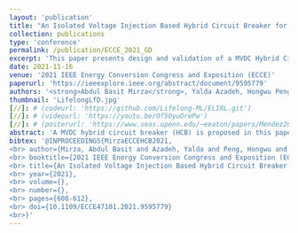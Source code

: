 ```yaml
---
layout: 'publication'
title: "An Isolated Voltage Injection Based Hybrid Circuit Breaker for MVDC Applications"
collection: publications
type: 'conference'
permalink: /publication/ECCE_2021_GD
excerpt: 'This paper presents design and validation of a MVDC Hybrid Circuit Breaker (HCB) that consists of an electro-mechanical switch (EMS) in series with a voltage injector building block (VIBB).'
date: 2021-11-16
venue: '2021 IEEE Energy Conversion Congress and Exposition (ECCE)'
paperurl: 'https://ieeexplore.ieee.org/abstract/document/9595779'
authors: '<strong>Abdul Basit Mirza</strong>, Yalda Azadeh, Hongwu Peng and <a href="https://www.stonybrook.edu/commcms/electrical/people/-core_faculty/luo_fang">Fang Luo</a>'
thumbnail: 'LifelongLfD.jpg'
[//]: # (codeurl: 'https://github.com/Lifelong-ML/ELIRL.git')
[//]: # (videourl: 'https://youtu.be/Of5OyuOrePw')
[//]: # (posterurl: 'https://www.seas.upenn.edu/~eeaton/papers/Mendez2018Lifelong-poster.pdf')
abstract: 'A MVDC hybrid circuit breaker (HCB) is proposed in this paper that consists of an electro-mechanical switch (EMS) in series with a voltage injector building block (VIBB). The VIBB-HCB does not employ any semiconductor devices in the line current path and utilizes a magnetic structure for injecting purpose that is unbiased in the normal operation, not interfering in line power path and without loss except the negligible winding copper losses. The EMS is being opened under zero voltage and zero current which makes the structure more reliable and the design of energy absorber easier. The injection circuit is isolated from the line. Hence, any surge or fault current does not impact the injection circuit. Also, by employing full bridge in the auxiliary converter, bidirectional fault clearing option is achieved for the proposed structure. Further, the design does not require large pre-charged capacitors for interrupting the fault. The proposed concept is validated through Finite Element Analysis, followed by experimental verification on a scaled down hardware prototype.'
bibtex: '@INPROCEEDINGS{MirzaECCEHCB2021,
<br> author={Mirza, Abdul Basit and Azadeh, Yalda and Peng, Hongwu and Luo, Fang},
<br> booktitle={2021 IEEE Energy Conversion Congress and Exposition (ECCE)},     
<br> title={An Isolated Voltage Injection Based Hybrid Circuit Breaker for MVDC Applications},   
<br> year={2021},
<br> volume={},
<br> number={},
<br> pages={608-612},
<br> doi={10.1109/ECCE47101.2021.9595779}
<br>}'
---
```

